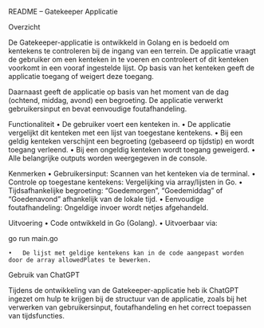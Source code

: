 README – Gatekeeper Applicatie

Overzicht

De Gatekeeper-applicatie is ontwikkeld in Golang en is bedoeld om kentekens te controleren bij de ingang van een terrein.
De applicatie vraagt de gebruiker om een kenteken in te voeren en controleert of dit kenteken voorkomt in een vooraf ingestelde lijst.
Op basis van het kenteken geeft de applicatie toegang of weigert deze toegang.

Daarnaast geeft de applicatie op basis van het moment van de dag (ochtend, middag, avond) een begroeting.
De applicatie verwerkt gebruikersinput en bevat eenvoudige foutafhandeling.

Functionaliteit
	•	De gebruiker voert een kenteken in.
	•	De applicatie vergelijkt dit kenteken met een lijst van toegestane kentekens.
	•	Bij een geldig kenteken verschijnt een begroeting (gebaseerd op tijdstip) en wordt toegang verleend.
	•	Bij een ongeldig kenteken wordt toegang geweigerd.
	•	Alle belangrijke outputs worden weergegeven in de console.

Kenmerken
	•	Gebruikersinput: Scannen van het kenteken via de terminal.
	•	Controle op toegestane kentekens: Vergelijking via array/lijsten in Go.
	•	Tijdsafhankelijke begroeting: “Goedemorgen”, “Goedemiddag” of “Goedenavond” afhankelijk van de lokale tijd.
	•	Eenvoudige foutafhandeling: Ongeldige invoer wordt netjes afgehandeld.

Uitvoering
	•	Code ontwikkeld in Go (Golang).
	•	Uitvoerbaar via:

go run main.go


	•	De lijst met geldige kentekens kan in de code aangepast worden door de array allowedPlates te bewerken.

Gebruik van ChatGPT

Tijdens de ontwikkeling van de Gatekeeper-applicatie heb ik ChatGPT ingezet om hulp te krijgen bij de structuur van de applicatie, zoals bij het verwerken van gebruikersinput, foutafhandeling en het correct toepassen van tijdsfuncties.
